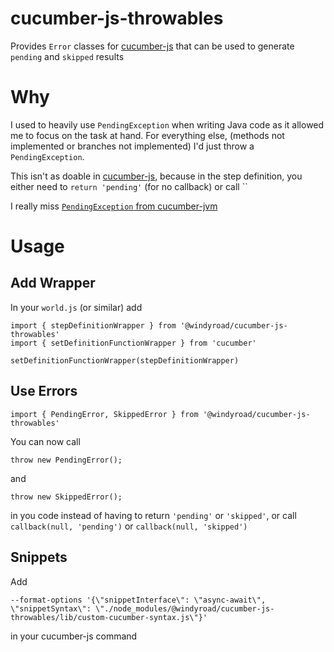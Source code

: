 # cucumber-js-throwables

Provides `Error` classes for [cucumber-js](https://github.com/cucumber/cucumber-js) that can be used to generate `pending` and `skipped` results

# Why

I used to heavily use `PendingException` when writing Java code as it allowed me to focus on the task at hand. For everything else, (methods not implemented or branches not implemented) I'd just throw a `PendingException`.

This isn't as doable in [cucumber-js](https://github.com/cucumber/cucumber-js), because in the step definition, you either need to `return 'pending'` (for no callback) or call ``

I really miss [`PendingException` from cucumber-jvm](https://github.com/cucumber/cucumber-jvm/blob/master/core/src/main/java/cucumber/api/PendingException.java)

# Usage

## Add Wrapper

In your `world.js` (or similar) add

```
import { stepDefinitionWrapper } from '@windyroad/cucumber-js-throwables'
import { setDefinitionFunctionWrapper } from 'cucumber'

setDefinitionFunctionWrapper(stepDefinitionWrapper)
```

## Use Errors

```
import { PendingError, SkippedError } from '@windyroad/cucumber-js-throwables'
```

You can now call

```
throw new PendingError();
```

and

```
throw new SkippedError();
```

in you code instead of having to return `'pending'` or `'skipped'`, or call `callback(null, 'pending')` or `callback(null, 'skipped')`

## Snippets

Add

```
--format-options '{\"snippetInterface\": \"async-await\", \"snippetSyntax\": \"./node_modules/@windyroad/cucumber-js-throwables/lib/custom-cucumber-syntax.js\"}'
```

in your cucumber-js command
